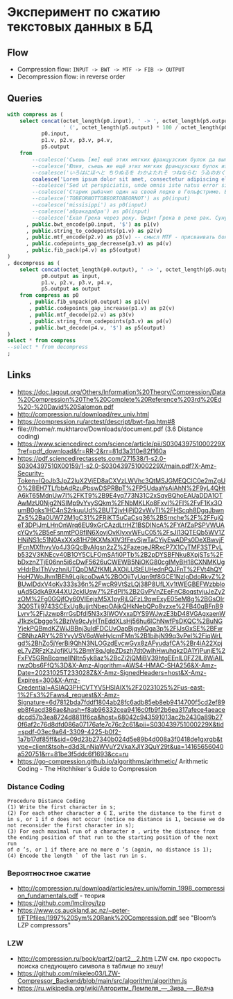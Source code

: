 # Эксперимент по сжатию текстовых данных в БД

## Flow

* Compression flow: `INPUT -> BWT -> MTF -> FIB -> OUTPUT`
* Decompression flow: in reverse order


## Queries

```sql
with compress as (
    select concat(octet_length(p0.input), ' -> ', octet_length(p5.output), ' bytes',
                  ' (', octet_length(p5.output) * 100 / octet_length(p0.input), '%)') as stat,
           p0.input,
           p1.v, p2.v, p3.v, p4.v,
           p5.output
    from
        --coalesce('Съешь [же] ещё этих мягких французских булок да выпей чаю.') as p0(input) --https://ru.wikipedia.org/wiki/Панграмма
        --coalesce('Юлия, съешь же ещё этих мягких французских булок из Йошкар-Олы, да выпей алтайского чаю.') as p0(input)
        --coalesce('いろはにほへと ちりぬるを わかよたれそ つねならむ うゐのおくやま けふこえて あさきゆめみし ゑひもせす') as p0(input) --https://ru.wikipedia.org/wiki/Панграмма
        coalesce('Lorem ipsum dolor sit amet, consectetur adipiscing elit, sed do eiusmod tempor incididunt ut labore et dolore magna aliqua. Ut enim ad minim veniam, quis nostrud exercitation ullamco laboris nisi ut aliquip ex ea commodo consequat. Duis aute irure dolor in reprehenderit in voluptate velit esse cillum dolore eu fugiat nulla pariatur. Excepteur sint occaecat cupidatat non proident, sunt in culpa qui officia deserunt mollit anim id est laborum.') as p0(input)
        --coalesce('Sed ut perspiciatis, unde omnis iste natus error sit voluptatem accusantium doloremque laudantium, totam rem aperiam eaque ipsa, quae ab illo inventore veritatis et quasi architecto beatae vitae dicta sunt, explicabo. Nemo enim ipsam voluptatem, quia voluptas sit, aspernatur aut odit aut fugit, sed quia consequuntur magni dolores eos, qui ratione voluptatem sequi nesciunt, neque porro quisquam est, qui dolorem ipsum, quia dolor sit, amet, consectetur, adipisci velit, sed quia non numquam eius modi tempora incidunt, ut labore et dolore magnam aliquam quaerat voluptatem. Ut enim ad minima veniam, quis nostrum exercitationem ullam corporis suscipit laboriosam, nisi ut aliquid ex ea commodi consequatur? Quis autem vel eum iure reprehenderit, qui in ea voluptate velit esse, quam nihil molestiae consequatur, vel illum, qui dolorem eum fugiat, quo voluptas nulla pariatur? At vero eos et accusamus et iusto odio dignissimos ducimus, qui blanditiis praesentium voluptatum deleniti atque corrupti, quos dolores et quas molestias excepturi sint, obcaecati cupiditate non provident, similique sunt in culpa, qui officia deserunt mollitia animi, id est laborum et dolorum fuga. Et harum quidem rerum facilis est et expedita distinctio. Nam libero tempore, cum soluta nobis est eligendi optio, cumque nihil impedit, quo minus id, quod maxime placeat, facere possimus, omnis voluptas assumenda est, omnis dolor repellendus. Temporibus autem quibusdam et aut officiis debitis aut rerum necessitatibus saepe eveniet, ut et voluptates repudiandae sint et molestiae non recusandae. Itaque earum rerum hic tenetur a sapiente delectus, ut aut reiciendis voluptatibus maiores alias consequatur aut perferendis doloribus asperiores repellat.') as p0(input)
        --coalesce('Старик рыбачил один на своей лодке в Гольфстриме. Вот уже восемьдесят четыре дня он ходил в море и не поймал ни одной рыбы. Первые сорок дней с ним был мальчик. Но день за днем не приносил улова, и родители сказали мальчику, что старик теперь уже явно salao, то есть «самый что ни на есть невезучий», и велели ходить в море на другой лодке, которая действительно привезла три хорошие рыбы в первую же неделю. Мальчику тяжело было смотреть, как старик каждый день возвращается ни с чем, и он выходил на берег, чтобы помочь ему отнести домой снасти или багор, гарпун и обернутый вокруг мачты парус. Парус был весь в заплатах из мешковины и, свернутый, напоминал знамя наголову разбитого полка. Старик был худ и изможден, затылок его прорезали глубокие морщины, а щеки были покрыты коричневыми пятнами неопасного кожного рака, который вызывают солнечные лучи, отраженные гладью тропического моря. Пятна спускались по щекам до самой шеи, на руках виднелись глубокие шрамы, прорезанные бечевой, когда он вытаскивал крупную рыбу. Однако свежих шрамов не было. Они были стары, как трещины в давно уже безводной пустыне. Все у него было старое, кроме глаз, а глаза были цветом похожи на море, веселые глаза человека, который не сдается.') as p0(input)
        --coalesce('TOBEORNOTTOBEORTOBEORNOT') as p0(input)
        --coalesce('missisippi') as p0(input)
        --coalesce('абракадабра') as p0(input)
        --coalesce('Ехал Грека через реку. Видит Грека в реке рак. Сунул Грека руку в реку. Рак за руку Греку цап!') as p0(input)
      , public.bwt_encode(p0.input, '$') as p1(v)
      , public.string_to_codepoints(p1.v) as p2(v)
      , public.mtf_encode(p2.v) as p3(v) -- смысл MTF - присваивать более короткие коды более частым символам
      , public.codepoints_gap_decrease(p3.v) as p4(v)
      , public.fib_pack(p4.v) as p5(output)
)
, decompress as (
    select concat(octet_length(p0.output), ' -> ', octet_length(p5.output), ' bytes') as stat,
           p0.output as input,
           p1.v, p2.v, p3.v, p4.v,
           p5.output as output
    from compress as p0
       , public.fib_unpack(p0.output) as p1(v)
       , public.codepoints_gap_increase(p1.v) as p2(v)
       , public.mtf_decode(p2.v) as p3(v)
       , public.string_from_codepoints(p3.v) as p4(v)
       , public.bwt_decode(p4.v, '$') as p5(output)
)
select * from compress
--select * from decompress
;

```

## Links

* https://doc.lagout.org/Others/Information%20Theory/Compression/Data%20Compression%20The%20Complete%20Reference%203rd%20Ed%20-%20David%20Salomon.pdf
* http://compression.ru/download/rev_univ.html
* https://compression.ru/arctest/descript/bwt-faq.htm#8
* file:///home/r.mukhtarov/Downloads/document.pdf (3.6 Distance coding)
* https://www.sciencedirect.com/science/article/pii/S030439751000229X?ref=pdf_download&fr=RR-2&rr=81d3a310e82f160a
* https://pdf.sciencedirectassets.com/271538/1-s2.0-S0304397510X00159/1-s2.0-S030439751000229X/main.pdf?X-Amz-Security-Token=IQoJb3JpZ2luX2VjED8aCXVzLWVhc3QtMSJGMEQCIC0e2mZgUO%2BEH7TLfbbAdRzuPbswDSPRBpT%2FP5UdaaYsAiAhN%2F9yL4QHtA6kT65MdnUw7I%2FKT9%2B9E4yq773N31C2xSqyBQhoEAUaDDA1OTAwMzU0Njg2NSIMp9vYvySQkm%2FNbMKLKo8FxvI%2FI%2FvF1Kx3OumB0gks1HC4nS2rkuuUd%2BUT2jvHjPjD2vWvTI%2FHScqh8DgqJbwnZxS%2Ba0UW72M1gC31%2FRjKT5uCaCsg36%2BSrnche%2F%2FFujQeT3DPiJmLHnOnWrq6EU9xGrCAzdLtrHZ1BSDINcA%2FYAfZaPSPVWUAcYQv%2B5eFsnmtPO8fIN6XovjOvKIyxvWFuC05%2FsJI13QTEQb5WV1ZHNiNS1c51N0AxXXx81H79KXMsXIV3fFevSjwTaCYiyEwADPs0DeXBwvjFIFcnMXfhvyVo4J3GQcBvAIgsn2zZ%2FazeqeJRRxcP7X1CyTMF3STPvLb532V3KNEcv40B1OY5CLFOmSAfj0PTb%2B2pDYSBFNku8XpjSTs%2FbDxznZTjE06nn5i6cDwF5626uCWEWB5NiOKG80cgIMyBH18CXNMKUgvHdrBxIThVvzhniUTQpDMZfKMLAXOiLUStEUHednPQJFnT%2FVt4hQYHoH7WoJhm1BEh9LgjkcoDwA%2BOOjiTyUqn9tf8GCE1NzlgDdoRkvZ%2BUwIDdxV4oKv333s36n%2FwcR9VtSzLQj38P8UfLXv1tWEGBEFWzbblouAd5GdkA9X44XU2ckIUsw7%2FdPI%2B2GvPVnZEeFnC8oqstvjuJeZy2zOM%2Fg0GQjfOy60VIEejxM5X1pyRjLQFzL9qwExyE05eM8g%2BGsOIr3Q0STij9743SCExUg8ujjrtNbepOAjkQHkNebQPo8vzxe%2FB40qBFnB9Lvrv%2FjJzwp8rrGsDfdl5N3x3IWOVxxaDYS9WJwzE3bD48VGAgxaenWJ1kzkCbggo%2BziVe9cJyHTnEddXLsHj56hu6lChNwfPsDKQC%2BuNGYjekPQBmdKZWjJBBnj3uIdFDCUvOapBjqyAQga3p%2FlJsGxSE%2BFwCBNhzARY%2BYvyVSV6qWeHylcmFMn%2B1bihjN99q3vPel%2FiqWrLgd%2BhZo5jYerBi9QhN3NLOGzdEvcwGyx8zAFyudafCA%2Br4iA22XpjeL7yZRFzKzJofjKU%2BmY8qJgleZDszh7dt0wIhHwuhqkzDA1YjPunjE%2FxFV5GRnBcqmelINItn5yk8az%2BcZi2jQMiBV39htgEEnlL0FZ2lL8WiAILrwzObs6FfQ%3D&X-Amz-Algorithm=AWS4-HMAC-SHA256&X-Amz-Date=20231025T233028Z&X-Amz-SignedHeaders=host&X-Amz-Expires=300&X-Amz-Credential=ASIAQ3PHCVTYV5HSIAIX%2F20231025%2Fus-east-1%2Fs3%2Faws4_request&X-Amz-Signature=6d7812bda7fddf1804ab28fc6adb85eb8eb9414700f5cd2ef89eb8f4acd386ae&hash=f8ab96332cea9416c0fb9f2b6ea317afece4aeacedccd57b3ea8724d8811f6ca&host=68042c943591013ac2b2430a89b270f6af2c76d8dfd086a07176afe7c76c2c61&pii=S030439751000229X&tid=spdf-03ec9a64-3309-4225-b0f2-1a7b17df85ff&sid=09d23b27340b024d5e89b4d008a3f0418de1gxrqb&type=client&tsoh=d3d3LnNjaWVuY2VkaXJlY3QuY29t&ua=14165656040a520751&rr=81be3f5ddc6f1693&cc=ru
* https://go-compression.github.io/algorithms/arithmetic/ Arithmetic Coding - The Hitchhiker's Guide to Compression

### Distance Coding

```
Procedure Distance Coding
(1) Write the first character in s;
(2) For each other character σ ∈ Σ, write the distance to the first σ in s, or 1 if σ does not occur (notice no distance is 1, because we do
not reconsider the first character in s);
(3) For each maximal run of a character σ , write the distance from the ending position of that run to the starting position of the next run
of σ ’s, or 1 if there are no more σ ’s (again, no distance is 1);
(4) Encode the length ` of the last run in s.
```

### Вероятностное сжатие
* http://compression.ru/download/articles/rev_univ/fomin_1998_compression_fundamentals.pdf - теория
* https://github.com/lmcilroy/lzp
* https://www.cs.auckland.ac.nz/~peter-f/FTPfiles/1997%20Sym%20Rank%20Compression.pdf see "Bloom’s LZP compressors"

### LZW
* http://compression.ru/book/part2/part2__2.htm LZW см. про скорость поиска следующего символа в таблице по хешу!  
* https://github.com/mikeleo03/LZW-Compressor_Backend/blob/main/src/algorithm/algorithm.js
* https://ru.wikipedia.org/wiki/Алгоритм_Лемпеля_—_Зива_—_Велча
